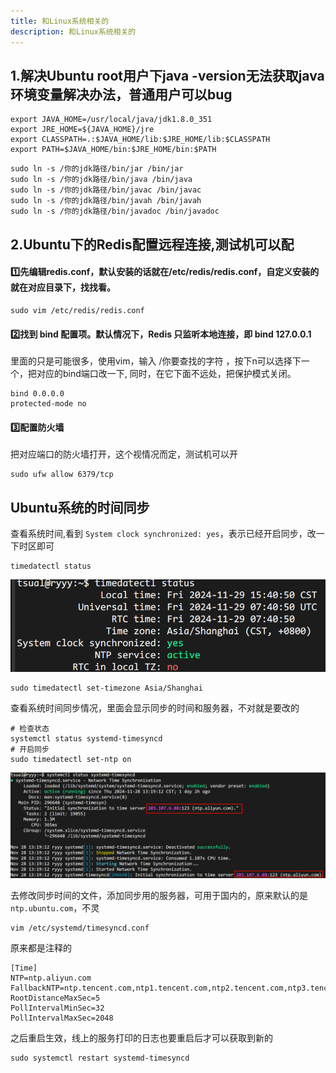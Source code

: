 ```yaml
---
title: 和Linux系统相关的
description: 和Linux系统相关的
---
```


## 1.解决Ubuntu root用户下java -version无法获取java环境变量解决办法，普通用户可以bug

```properties title="Java环境变量配置"
export JAVA_HOME=/usr/local/java/jdk1.8.0_351
export JRE_HOME=${JAVA_HOME}/jre
export CLASSPATH=.:$JAVA_HOME/lib:$JRE_HOME/lib:$CLASSPATH
export PATH=$JAVA_HOME/bin:$JRE_HOME/bin:$PATH
```

```properties title="解决方式"
sudo ln -s /你的jdk路径/bin/jar /bin/jar 
sudo ln -s /你的jdk路径/bin/java /bin/java 
sudo ln -s /你的jdk路径/bin/javac /bin/javac 
sudo ln -s /你的jdk路径/bin/javah /bin/javah 
sudo ln -s /你的jdk路径/bin/javadoc /bin/javadoc
```

## 2.Ubuntu下的Redis配置远程连接,测试机可以配

#### 1️⃣先编辑redis.conf，默认安装的话就在/etc/redis/redis.conf，自定义安装的就在对应目录下，找找看。
```shell
sudo vim /etc/redis/redis.conf
```

#### 2️⃣找到 bind 配置项。默认情况下，Redis 只监听本地连接，即 bind 127.0.0.1

里面的只是可能很多，使用vim，输入 /你要查找的字符 ，按下n可以选择下一个，把对应的bind端口改一下,
同时，在它下面不远处，把保护模式关闭。

```shell
bind 0.0.0.0
protected-mode no
```

#### 3️⃣配置防火墙

把对应端口的防火墙打开，这个视情况而定，测试机可以开

```shell
sudo ufw allow 6379/tcp
```

## Ubuntu系统的时间同步

查看系统时间,看到 `System clock synchronized: yes`，表示已经开启同步，改一下时区即可

```shell
timedatectl status
```

![图片的样式](./img/status.png)

```shell
sudo timedatectl set-timezone Asia/Shanghai
```

查看系统时间同步情况，里面会显示同步的时间和服务器，不对就是要改的

```shell
# 检查状态
systemctl status systemd-timesyncd
# 开启同步
sudo timedatectl set-ntp on
```

![图片的样式](./img/systemd-timesyncd.png)

去修改同步时间的文件，添加同步用的服务器，可用于国内的，原来默认的是 `ntp.ubuntu.com`，不灵

```shell
vim /etc/systemd/timesyncd.conf
```

原来都是注释的

```properties
[Time]
NTP=ntp.aliyun.com
FallbackNTP=ntp.tencent.com,ntp1.tencent.com,ntp2.tencent.com,ntp3.tencent.com,ntp.ubuntu.com
RootDistanceMaxSec=5
PollIntervalMinSec=32
PollIntervalMaxSec=2048
```

之后重启生效，线上的服务打印的日志也要重启后才可以获取到新的

```shell
sudo systemctl restart systemd-timesyncd
```